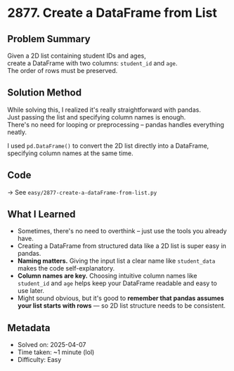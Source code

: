# 2877. Create a DataFrame from List

## Problem Summary  
Given a 2D list containing student IDs and ages,  
create a DataFrame with two columns: `student_id` and `age`.  
The order of rows must be preserved.

## Solution Method  
While solving this, I realized it's really straightforward with pandas.  
Just passing the list and specifying column names is enough.  
There's no need for looping or preprocessing – pandas handles everything neatly.

I used `pd.DataFrame()` to convert the 2D list directly into a DataFrame, specifying column names at the same time.

## Code  
→ See `easy/2877-create-a-dataFrame-from-list.py`

## What I Learned  
- Sometimes, there's no need to overthink – just use the tools you already have.  
- Creating a DataFrame from structured data like a 2D list is super easy in pandas.  
- **Naming matters.** Giving the input list a clear name like `student_data` makes the code self-explanatory.  
- **Column names are key.** Choosing intuitive column names like `student_id` and `age` helps keep your DataFrame readable and easy to use later.  
- Might sound obvious, but it's good to **remember that pandas assumes your list starts with rows** — so 2D list structure needs to be consistent.

## Metadata  
- Solved on: 2025-04-07  
- Time taken: ~1 minute (lol)  
- Difficulty: Easy  
